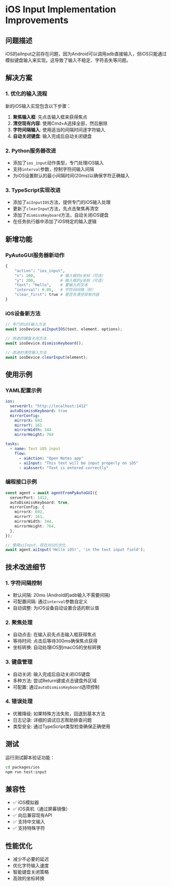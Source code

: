 # iOS Input Implementation Improvements

## 问题描述
iOS的aiInput之前存在问题，因为Android可以调用adb直接输入，但iOS只能通过模拟键盘输入来实现。这导致了输入不稳定、字符丢失等问题。

## 解决方案

### 1. 优化的输入流程
新的iOS输入实现包含以下步骤：

1. **聚焦输入框**: 先点击输入框来获得焦点
2. **清空现有内容**: 使用Cmd+A选择全部，然后删除
3. **字符间隔输入**: 使用适当的间隔时间逐字符输入
4. **自动关闭键盘**: 输入完成后自动关闭键盘

### 2. Python服务器改进
- 添加了`ios_input`动作类型，专门处理iOS输入
- 支持`interval`参数，控制字符间输入间隔
- 为iOS设置默认的最小间隔时间(20ms)以确保字符正确输入

### 3. TypeScript实现改进
- 添加了`aiInputIOS`方法，提供专门的iOS输入处理
- 更新了`clearInput`方法，先点击聚焦再清空
- 添加了`dismissKeyboard`方法，自动关闭iOS键盘
- 在任务执行器中添加了iOS特定的输入逻辑

## 新增功能

### PyAutoGUI服务器新动作
```python
{
    "action": "ios_input",
    "x": 100,           # 输入框的x坐标（可选）
    "y": 200,           # 输入框的y坐标（可选）
    "text": "Hello",    # 要输入的文本
    "interval": 0.05,   # 字符间间隔（秒）
    "clear_first": true # 是否先清空现有内容
}
```

### iOS设备新方法
```typescript
// 专门的iOS输入方法
await iosDevice.aiInputIOS(text, element, options);

// 改进的键盘关闭方法
await iosDevice.dismissKeyboard();

// 改进的清空输入方法
await iosDevice.clearInput(element);
```

## 使用示例

### YAML配置示例
```yaml
ios:
  serverUrl: "http://localhost:1412"
  autoDismissKeyboard: true
  mirrorConfig:
    mirrorX: 692
    mirrorY: 161
    mirrorWidth: 344
    mirrorHeight: 764

tasks:
  - name: Test iOS input
    flow:
      - aiAction: "Open Notes app"
      - aiInput: "This text will be input properly on iOS"
      - aiAssert: "Text is entered correctly"
```

### 编程接口示例
```typescript
const agent = await agentFromPyAutoGUI({
  serverPort: 1412,
  autoDismissKeyboard: true,
  mirrorConfig: {
    mirrorX: 692,
    mirrorY: 161,
    mirrorWidth: 344,
    mirrorHeight: 764,
  },
});

// 使用aiInput，现在对iOS优化
await agent.aiInput('Hello iOS!', 'in the text input field');
```

## 技术改进细节

### 1. 字符间隔控制
- 默认间隔: 20ms (Android的adb输入不需要间隔)
- 可配置间隔: 通过`interval`参数自定义
- 自动调整: 为iOS设备自动设置合适的默认值

### 2. 聚焦处理
- 自动点击: 在输入前先点击输入框获得焦点
- 等待时间: 点击后等待300ms确保焦点获得
- 坐标转换: 自动处理iOS到macOS的坐标转换

### 3. 键盘管理
- 自动关闭: 输入完成后自动关闭iOS键盘
- 多种方法: 尝试Return键或点击键盘外区域
- 可配置: 通过`autoDismissKeyboard`选项控制

### 4. 错误处理
- 优雅降级: 如果特殊方法失败，回退到基本方法
- 日志记录: 详细的调试日志帮助排查问题
- 类型安全: 通过TypeScript类型检查确保正确使用

## 测试
运行测试脚本验证功能：
```bash
cd packages/ios
npm run test:input
```

## 兼容性
- ✅ iOS模拟器
- ✅ iOS真机（通过屏幕镜像）
- ✅ 向后兼容现有API
- ✅ 支持中文输入
- ✅ 支持特殊字符

## 性能优化
- 减少不必要的延迟
- 优化字符输入速度
- 智能键盘关闭策略
- 高效的坐标转换
